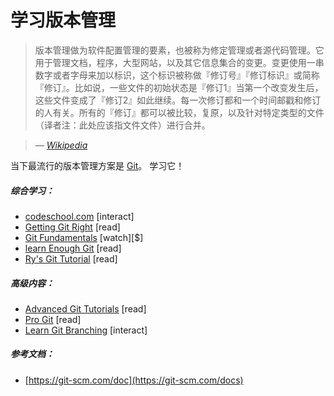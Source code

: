 # 学习版本管理

> 版本管理做为软件配置管理的要素，也被称为修定管理或者源代码管理。它用于管理文档，程序，大型网站，以及其它信息集合的变更。变更使用一串数字或者字母来加以标识，这个标识被称做『修订号』『修订标识』或简称『修订』。比如说，一些文件的初始状态是『修订1』当第一个改变发生后，这些文件变成了『修订2』如此继续。每一次修订都和一个时间邮戳和修订的人有关。所有的『修订』都可以被比较，复原，以及针对特定类型的文件（译者注：此处应该指文件文件）进行合并。

><cite>&#8212; [Wikipedia](https://en.wikipedia.org/wiki/Version_control)</cite>

当下最流行的版本管理方案是 [Git](https://git-scm.com/)。 学习它！

##### 综合学习：

* [codeschool.com](https://try.github.io/levels/1/challenges/1) [interact]
* [Getting Git Right](https://www.atlassian.com/git/) [read]
* [Git Fundamentals](http://www.pluralsight.com/courses/git-fundamentals) [watch][$]
* [learn Enough Git](https://www.learnenough.com/git-tutorial) [read]
* [Ry's Git Tutorial](http://rypress.com/tutorials/git/introduction) [read]

##### 高级内容：

* [Advanced Git Tutorials](https://www.atlassian.com/git/tutorials/advanced-overview/) [read]
* [Pro Git](http://git-scm.com/book/en/v2) [read]
* [Learn Git Branching](http://learngitbranching.js.org/) [interact]

##### 参考文档：

* [https://git-scm.com/doc](https://git-scm.com/docs)
